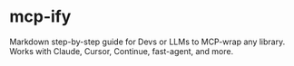 # mcp-ify
Markdown step-by-step guide for Devs or LLMs to MCP-wrap any library. Works with Claude, Cursor, Continue, fast-agent, and more.
